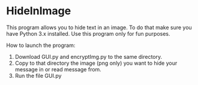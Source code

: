 # HideInImage
This program allows you to hide text in an image.
To do that make sure you have Python 3.x installed.
Use this program only for fun purposes.

How to launch the program:
1. Download GUI.py and encryptImg.py to the same directory.
2. Copy to that directory the image (png only) you want to hide your message in or read message from.
3. Run the file GUI.py

